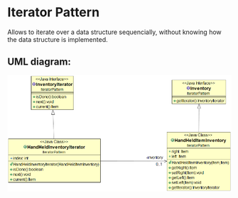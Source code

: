 # Iterator Pattern

Allows to iterate over a data structure sequencially, without knowing how the data structure is implemented.

## UML diagram:

![Alt text](IteratorUML.png?raw=true "Pattern's UML diagram")
